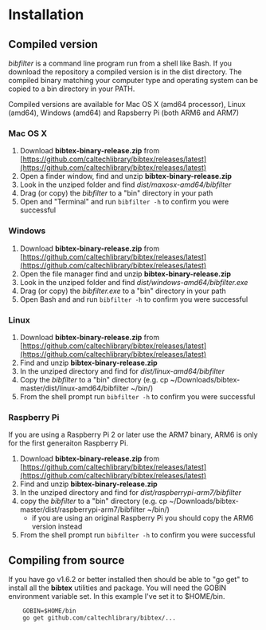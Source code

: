 
# Installation

## Compiled version

*bibfilter* is a command line program run from a shell like Bash. If you download the 
repository a compiled version is in the dist directory. The compiled binary matching
your computer type and operating system can be copied to a bin directory in your PATH.

Compiled versions are available for Mac OS X (amd64 processor), Linux (amd64), Windows
(amd64) and Rapsberry Pi (both ARM6 and ARM7)

### Mac OS X

1. Download **bibtex-binary-release.zip** from [https://github.com/caltechlibrary/bibtex/releases/latest](https://github.com/caltechlibrary/bibtex/releases/latest)
2. Open a finder window, find and unzip **bibtex-binary-release.zip**
3. Look in the unziped folder and find *dist/maxosx-amd64/bibfilter*
4. Drag (or copy) the *bibfilter* to a "bin" directory in your path
5. Open and "Terminal" and run `bibfilter -h` to confirm you were successful

### Windows

1. Download **bibtex-binary-release.zip** from [https://github.com/caltechlibrary/bibtex/releases/latest](https://github.com/caltechlibrary/bibtex/releases/latest)
2. Open the file manager find and unzip **bibtex-binary-release.zip**
3. Look in the unziped folder and find *dist/windows-amd64/bibfilter.exe*
4. Drag (or copy) the *bibfilter.exe* to a "bin" directory in your path
5. Open Bash and and run `bibfilter -h` to confirm you were successful

### Linux

1. Download **bibtex-binary-release.zip** from [https://github.com/caltechlibrary/bibtex/releases/latest](https://github.com/caltechlibrary/bibtex/releases/latest)
2. Find and unzip **bibtex-binary-release.zip**
3. In the unziped directory and find for *dist/linux-amd64/bibfilter*
4. Copy the *bibfilter* to a "bin" directory (e.g. cp ~/Downloads/bibtex-master/dist/linux-amd64/bibfilter ~/bin/)
5. From the shell prompt run `bibfilter -h` to confirm you were successful

### Raspberry Pi

If you are using a Raspberry Pi 2 or later use the ARM7 binary, ARM6 is only for the first generaiton Raspberry Pi.

1. Download **bibtex-binary-release.zip** from [https://github.com/caltechlibrary/bibtex/releases/latest](https://github.com/caltechlibrary/bibtex/releases/latest)
2. Find and unzip **bibtex-binary-release.zip**
3. In the unziped directory and find for *dist/raspberrypi-arm7/bibfilter*
4. copy the *bibfilter* to a "bin" directory (e.g. cp ~/Downloads/bibtex-master/dist/raspberrypi-arm7/bibfilter ~/bin/)
    + if you are using an original Raspberry Pi you should copy the ARM6 version instead
5. From the shell prompt run `bibfilter -h` to confirm you were successful


## Compiling from source

If you have go v1.6.2 or better installed then should be able to "go get" to install all the **bibtex** utilities and
package. You will need the GOBIN environment variable set. In this example I've set it to $HOME/bin.

```
    GOBIN=$HOME/bin
    go get github.com/caltechlibrary/bibtex/...
```

